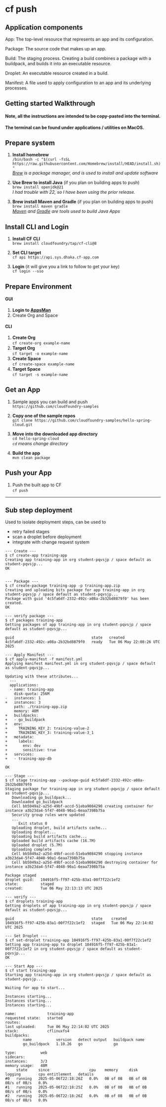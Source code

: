 # cf push

## Application components
App: The top-level resource that represents an app and its configuration.

Package: The source code that makes up an app.

Build: The staging process. Creating a build combines a package with a buildpack, and builds it into an executable resource.

Droplet: An executable resource created in a build.

Manifest: A file used to apply configuration to an app and its underlying processes.

## Getting started Walkthrough
#### Note, all the instructions are intended to be copy-pasted into the terminal. 
#### The terminal can be found under applications / utilities on MacOS.  


## Prepare system 

1. **Install homebrew**  
`/bin/bash -c "$(curl -fsSL https://raw.githubusercontent.com/Homebrew/install/HEAD/install.sh)" `    
*[Brew](https://brew.sh/) is a package manager, and is used to install and update software*  

2. **Use Brew to install Java** (if you plan on building apps to push)  
`brew install openjdk@21 `  
*I had trouble with 22, so I have been using the prior release.*  

3. **Brew install Maven and Gradle**  (if you plan on building apps to push)  
`brew install maven gradle`  
*[Maven](https://maven.apache.org/) and [Gradle](https://gradle.org/) are tools used to build Java Apps*   

## Install CLI and Login  

1. **Install CF CLI**  
`brew install cloudfoundry/tap/cf-cli@8`

2. **Set CLI target**  
`cf api https://api.sys.dhaka.cf-app.com`  

3. **Login** (it will give you a link to follow to get your key)  
`cf login --sso `  

## Prepare Environment  
#### GUI
1. **Login to [AppsMan](https://apps.sys.dhaka.cf-app.com/)**  
2. Create Org and Space  

#### CLI
1. **Create Org**  
`cf create-org example-name`
2. **Target Org**  
`cf target -o example-name`  
4. **Create Space**  
`cf create-space example-name`
2. **Target Space**  
`cf target -s example-name`  

## Get an App  

1. Sample apps you can build and push  
`https://github.com/cloudfoundry-samples`  

2. **Copy one of the sample repos**  
`git clone https://github.com/cloudfoundry-samples/hello-spring-cloud.git `

3. **Move into the downloaded app directory**  
`cd hello-spring-cloud`  
*`cd` means change directory*  

4. **Build the app**  
`mvn clean package `

## Push your App    

1. Push the built app to CF\
`cf push`
---  


## Sub step deployment
Used to isolate deployment steps, can be used to 
- retry failed stages
- scan a droplet before deployment
- integrate with change request system
```
--- Create ---
$ cf create-app training-app
Creating app training-app in org student-pqvsjp / space default as student-pqvsjp...
OK


--- Package ---
$ cf create-package training-app -p training-app.zip
Creating and uploading bits package for app training-app in org student-pqvsjp / space default as student-pqvsjp...
Package with guid '4c5fa6df-2332-492c-a08a-2b32bd8879f0' has been created.
OK

--- verify package ---
$ cf packages training-app
Getting packages of app training-app in org student-pqvsjp / space default as student-pqvsjp...

guid                                   state   created
4c5fa6df-2332-492c-a08a-2b32bd8879f0   ready   Tue 06 May 22:08:26 UTC 2025

--- Apply Manifest ---
$ cf apply-manifest -f manifest.yml
Applying manifest manifest.yml in org student-pqvsjp / space default as student-pqvsjp...

Updating with these attributes...
  ---
  applications:
  - name: training-app
    disk-quota: 256M
-   instances: 1
+   instances: 3
    path: ./training-app.zip
    memory: 48M
+   buildpacks:
+   - go_buildpack
+   env:
+     TRAINING_KEY_2: training-value-2
+     TRAINING_KEY_3: training-value-3_1
+   metadata:
+     labels:
+       env: dev
+       sensitive: true
+   services:
+   - training-app-db

OK

--- Stage ---
$ cf stage training-app --package-guid 4c5fa6df-2332-492c-a08a-2b32bd8879f0
Staging package for training-app in org student-pqvsjp / space default as student-pqvsjp...
   Downloading go_buildpack...
   Downloaded go_buildpack
   Cell bb5049a2-a25d-49bf-accd-51eba9084290 creating container for instance a3b23da4-5f47-4048-90a1-6eaa7398b75a
   Security group rules were updated
   ...
      Exit status 0
   Uploading droplet, build artifacts cache...
   Uploading droplet...
   Uploading build artifacts cache...
   Uploaded build artifacts cache (16.7M)
   Uploaded droplet (5.7M)
   Uploading complete
   Cell bb5049a2-a25d-49bf-accd-51eba9084290 stopping instance a3b23da4-5f47-4048-90a1-6eaa7398b75a
   Cell bb5049a2-a25d-49bf-accd-51eba9084290 destroying container for instance a3b23da4-5f47-4048-90a1-6eaa7398b75a

Package staged
droplet guid:   104916f5-ff97-425b-83a1-00f7f22c1ef2
state:          staged
created:        Tue 06 May 22:13:13 UTC 2025

--- verify ---
$ cf droplets training-app
Getting droplets of app training-app in org student-pqvsjp / space default as student-pqvsjp...

guid                                   state    created
104916f5-ff97-425b-83a1-00f7f22c1ef2   staged   Tue 06 May 22:14:02 UTC 2025

--- Set Droplet ---
$ cf set-droplet training-app 104916f5-ff97-425b-83a1-00f7f22c1ef2
Setting app training-app to droplet 104916f5-ff97-425b-83a1-00f7f22c1ef2 in org student-pqvsjp / space default as student-pqvsjp...
OK

--- Start App ---
$ cf start training-app
Starting app training-app in org student-pqvsjp / space default as student-pqvsjp...

Waiting for app to start...

Instances starting...
Instances starting...
Instances starting...

name:              training-app
requested state:   started
routes:            
last uploaded:     Tue 06 May 22:14:02 UTC 2025
stack:             cflinuxfs4
buildpacks:        
        name           version   detect output   buildpack name
        go_buildpack   1.10.26   go              go

type:           web
sidecars:       
instances:      3/3
memory usage:   48M
     state     since                  cpu    memory     disk       logging        cpu entitlement   details
#0   running   2025-05-06T22:18:26Z   0.0%   0B of 0B   0B of 0B   0B/s of 0B/s   0.0%              
#1   running   2025-05-06T22:18:25Z   0.0%   0B of 0B   0B of 0B   0B/s of 0B/s   0.0%              
#2   running   2025-05-06T22:18:26Z   0.0%   0B of 0B   0B of 0B   0B/s of 0B/s   0.0%    
```
